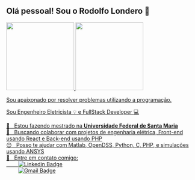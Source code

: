 ## Olá pessoal! Sou o Rodolfo Londero 👋

<div>
  <a href="https://github.com/rodlondero">
  <img height="180em" src="https://github-readme-stats.vercel.app/api?username=rodlondero&show_icons=true&theme=algolia&include_all_commits=true&count_private=true"/>
  <img height="180em" src="https://github-readme-stats.vercel.app/api/top-langs/?username=rodlondero&layout=compact&langs_count=8&theme=algolia"/>
</div>
 
Sou apaixonado por resolver problemas utilizando a programação.

Sou Engenheiro Eletricista :bulb: e FullStack Developer :computer:

 :rocket:  &nbsp; Estou fazendo mestrado na **Universidade Federal de Santa Maria**
 <br/> :purple_heart: &nbsp; Buscando colaborar com projetos de engenharia elétrica, Front-end usando React e Back-end usando PHP
 <br/> :blush: &nbsp; Posso te ajudar com Matlab, OpenDSS, Python, C, PHP, e simulações usando ANSYS
 <br/> :email: &nbsp; Entre em contato comigo: 
 <br/> &nbsp;&nbsp;&nbsp;&nbsp;&nbsp;&nbsp;&nbsp; [![Linkedin Badge](https://img.shields.io/badge/-Rodolfo%20Londero-blue?style=flat-square&logo=Linkedin&logoColor=white&link=https://www.linkedin.com/in/rodolfolondero/)](https://www.linkedin.com/in/rodolfolondero/) 
 <br/> &nbsp;&nbsp;&nbsp;&nbsp;&nbsp;&nbsp;&nbsp; [![Gmail Badge](https://img.shields.io/badge/-rodolfopl@gmail.com-c14438?style=flat-square&logo=Gmail&logoColor=white&link=mailto:rodolfopl@gmail.com)](mailto:rodolfopl@gmail.com)



<!-- <div style="display: inline_block"><br>
  <img align="center" alt="Rafa-Js" height="30" width="40" src="https://raw.githubusercontent.com/devicons/devicon/master/icons/javascript/javascript-plain.svg">
  <img align="center" alt="Rafa-Ts" height="30" width="40" src="https://raw.githubusercontent.com/devicons/devicon/master/icons/typescript/typescript-plain.svg">
  <img align="center" alt="Rafa-React" height="30" width="40" src="https://raw.githubusercontent.com/devicons/devicon/master/icons/react/react-original.svg">
  <img align="center" alt="Rafa-HTML" height="30" width="40" src="https://raw.githubusercontent.com/devicons/devicon/master/icons/html5/html5-original.svg">
  <img align="center" alt="Rafa-CSS" height="30" width="40" src="https://raw.githubusercontent.com/devicons/devicon/master/icons/css3/css3-original.svg">
  <img align="center" alt="Rafa-Csharp" height="30" width="40" src="https://raw.githubusercontent.com/devicons/devicon/master/icons/csharp/csharp-original.svg">
  <img align="right" alt="Rafa-yoda" src="https://cdn.discordapp.com/attachments/795358919417397249/825430589581688872/hi.gif">
</div> -->
